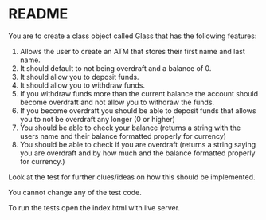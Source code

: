 # README

You are to create a class object called Glass that has the following features:

1. Allows the user to create an ATM that stores their first name and last name.
2. It should default to not being overdraft and a balance of 0.
3. It should allow you to deposit funds.
4. It should allow you to withdraw funds.
5. If you withdraw funds more than the current balance the account should become overdraft and not allow you to withdraw the funds.
6. If you become overdraft you should be able to deposit funds that allows you to not be overdraft any longer (0 or higher)
7. You should be able to check your balance (returns a string with the users name and their balance formatted properly for currency)
8. You should be able to check if you are overdraft (returns a string saying you are overdraft and by how much and the balance formatted properly for currency.)

Look at the test for further clues/ideas on how this should be implemented.

You cannot change any of the test code.

To run the tests open the index.html with live server.
